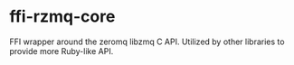 ffi-rzmq-core
=============

FFI wrapper around the zeromq libzmq C API. Utilized by other libraries to provide more Ruby-like API.
